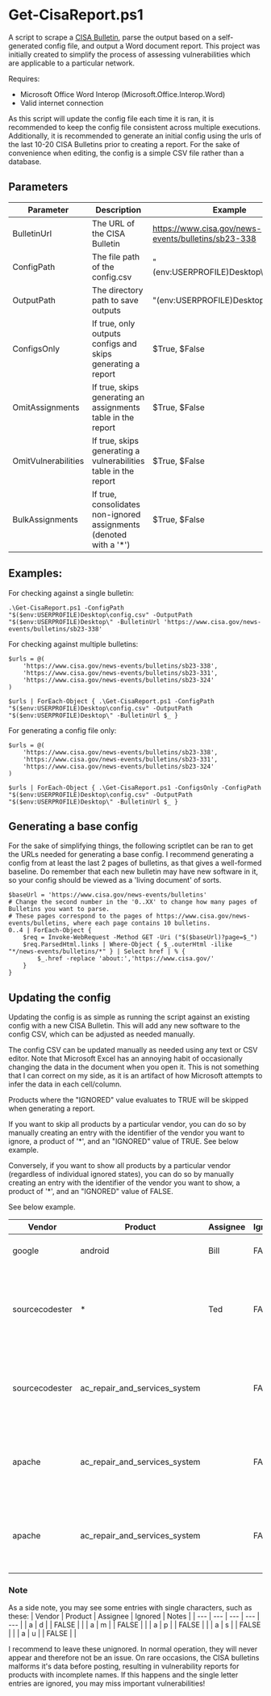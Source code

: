 # Get-CisaReport.ps1
A script to scrape a [CISA Bulletin](https://www.cisa.gov/news-events/bulletins), parse the output based on a self-generated config file, and output a Word document report. This project was initially created to simplify the process of assessing vulnerabilities which are applicable to a particular network.

Requires:
- Microsoft Office Word Interop (Microsoft.Office.Interop.Word)
- Valid internet connection

As this script will update the config file each time it is ran, it is recommended to keep the config file consistent across multiple executions. Additionally, it is recommended to generate an initial config using the urls of the last 10-20 CISA Bulletins prior to creating a report. For the sake of convenience when editing, the config is a simple CSV file rather than a database.


## Parameters
| Parameter           	| Description                                                     	 | Example                                             	|
|---------------------	|------------------------------------------------------------------- |-----------------------------------------------------	|
| BulletinUrl         	| The URL of the CISA Bulletin                                    	 | https://www.cisa.gov/news-events/bulletins/sb23-338 	|
| ConfigPath          	| The file path of the config.csv                                 	 | "$($env:USERPROFILE)Desktop\config.csv"             	|
| OutputPath          	| The directory path to save outputs                              	 | "$($env:USERPROFILE)Desktop\"                       	|
| ConfigsOnly         	| If true, only outputs configs and skips generating a report     	 | $True, $False                                       	|
| OmitAssignments     	| If true, skips generating an assignments table in the report    	 | $True, $False                                       	|
| OmitVulnerabilities 	| If true, skips generating a vulnerabilities table in the report 	 | $True, $False                                       	|
| BulkAssignments       | If true, consolidates non-ignored assignments (denoted with a '*') | $True, $False


## Examples:
For checking against a single bulletin:
```
.\Get-CisaReport.ps1 -ConfigPath "$($env:USERPROFILE)Desktop\config.csv" -OutputPath "$($env:USERPROFILE)Desktop\" -BulletinUrl 'https://www.cisa.gov/news-events/bulletins/sb23-338'
```

For checking against multiple bulletins:
```
$urls = @(
    'https://www.cisa.gov/news-events/bulletins/sb23-338',
    'https://www.cisa.gov/news-events/bulletins/sb23-331',
    'https://www.cisa.gov/news-events/bulletins/sb23-324'
)

$urls | ForEach-Object { .\Get-CisaReport.ps1 -ConfigPath "$($env:USERPROFILE)Desktop\config.csv" -OutputPath "$($env:USERPROFILE)Desktop\" -BulletinUrl $_ }
```

For generating a config file only:
```
$urls = @(
    'https://www.cisa.gov/news-events/bulletins/sb23-338',
    'https://www.cisa.gov/news-events/bulletins/sb23-331',
    'https://www.cisa.gov/news-events/bulletins/sb23-324'
)

$urls | ForEach-Object { .\Get-CisaReport.ps1 -ConfigsOnly -ConfigPath "$($env:USERPROFILE)Desktop\config.csv" -OutputPath "$($env:USERPROFILE)Desktop\" -BulletinUrl $_ }
```

## Generating a base config
For the sake of simplifying things, the following scriptlet can be ran to get the URLs needed for generating a base config. I recommend generating a config from at least the last 2 pages of bulletins, as that gives a well-formed baseline. Do remember that each new bulletin may have new software in it, so your config should be viewed as a 'living document' of sorts.
```
$baseUrl = 'https://www.cisa.gov/news-events/bulletins'
# Change the second number in the '0..XX' to change how many pages of Bulletins you want to parse. 
# These pages correspond to the pages of https://www.cisa.gov/news-events/bulletins, where each page contains 10 bulletins.
0..4 | ForEach-Object {
    $req = Invoke-WebRequest -Method GET -Uri ("$($baseUrl)?page=$_")
    $req.ParsedHtml.links | Where-Object { $_.outerHtml -ilike "*/news-events/bulletins/*" } | Select href | % {
        $_.href -replace 'about:','https://www.cisa.gov/'
    }
}
```

## Updating the config
Updating the config is as simple as running the script against an existing config with a new CISA Bulletin. This will add any new software to the config CSV, which can be adjusted as needed manually.

The config CSV can be updated manually as needed using any text or CSV editor. Note that Microsoft Excel has an annoying habit of occasionally changing the data in the document when you open it. This is not something that I can correct on my side, as it is an artifact of how Microsoft attempts to infer the data in each cell/column.

Products where the "IGNORED" value evaluates to TRUE will be skipped when generating a report. 

If you want to skip all products by a particular vendor, you can do so by manually creating an entry with the identifier of the vendor you want to ignore, a product of '*', and an "IGNORED" value of TRUE. See below example.

Conversely, if you want to show all products by a particular vendor (regardless of individual ignored states), you can do so by manually creating an entry with the identifier of the vendor you want to show, a product of '*', and an "IGNORED" value of FALSE. 

See below example.

| Vendor            | Product                       | Assignee  | Ignored   | Notes                                                         |
|------------------ | ----------------------------- |---------- | --------- | ------------------------------------------------------------- |
| google            | android                       | Bill      | FALSE     | This will show on reports                                     |
| sourcecodester    | *                             | Ted       | FALSE     | Will not show, due to the wildcard. Asignee doesn't matter.   |
| sourcecodester    | ac_repair_and_services_system |           | FALSE     | Will not show, due to the wildcard ignore above.              |
| apache    | ac_repair_and_services_system |           | FALSE     | Will not show, due to the wildcard ignore above.              |
| apache    | ac_repair_and_services_system |           | FALSE     | Will not show, due to the wildcard ignore above.              |


### Note
As a side note, you may see some entries with single characters, such as these:
| Vendor | Product | Assignee | Ignored | Notes |
| --- | --- | --- | --- | --- |
| a | d |  | FALSE |  |
| a | m |  | FALSE |  |
| a | p |  | FALSE |  |
| a | s |  | FALSE |  |
| a | u |  | FALSE |  |

I recommend to leave these unignored. In normal operation, they will never appear and therefore not be an issue. On rare occasions, the CISA bulletins malforms it's data before posting, resulting in vulnerability reports for products with incomplete names. If this happens and the single letter entries are ignored, you may miss important vulnerabilities!